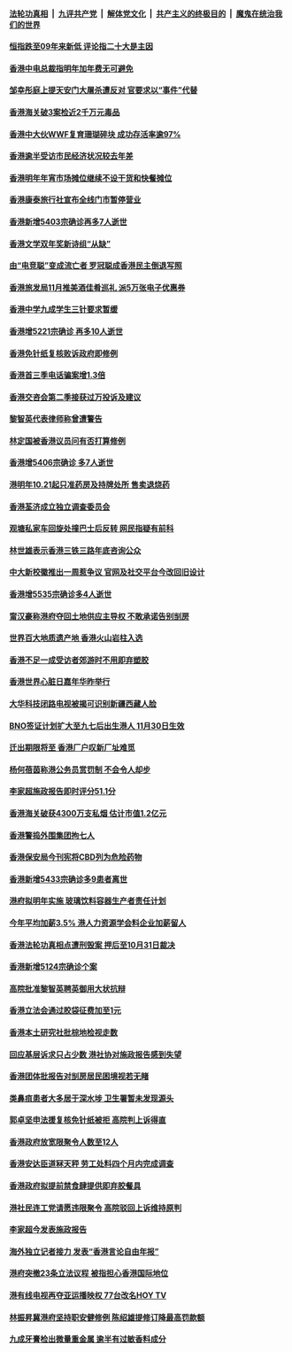 ####  [法轮功真相](../../../../basic/blob/master/README.md?t=10280431) &nbsp;|&nbsp; [九评共产党](../../../../9ping.md/blob/master/README.md?t=10280431) &nbsp;|&nbsp; [解体党文化](../../../../jtdwh.md/blob/master/README.md?t=10280431)  &nbsp;|&nbsp; [共产主义的终极目的](../../../../gczydzjmd.md/blob/master/README.md?t=10280431) &nbsp;|&nbsp; [魔鬼在统治我们的世界](../../../../mgztzwmdsj.md/blob/master/README.md?t=10280431) 

#### [恒指跌至09年来新低 评论指二十大是主因](../pages/nsc415/n13853778.md?t=10280431) 

#### [香港中电总裁指明年加年费无可避免](../pages/nsc415/n13853671.md?t=10280431) 

#### [邹幸彤庭上提天安门大屠杀遭反对 官要求以“事件”代替](../pages/nsc415/n13853656.md?t=10280431) 

#### [香港海关破3案检近2千万元毒品](../pages/nsc415/n13853640.md?t=10280431) 

#### [香港中大伙WWF复育珊瑚碎块 成功存活率逾97%](../pages/nsc415/n13853616.md?t=10280431) 

#### [香港逾半受访市民经济状况较去年差](../pages/nsc415/n13853605.md?t=10280431) 

#### [香港明年年宵市场摊位继续不设干货和快餐摊位](../pages/nsc415/n13853599.md?t=10280431) 

#### [香港康泰旅行社宣布全线门市暂停营业](../pages/nsc415/n13853583.md?t=10280431) 

#### [香港新增5403宗确诊再多7人逝世](../pages/nsc415/n13853579.md?t=10280431) 

#### [香港文学双年奖新诗组“从缺”](../pages/nsc415/n13853565.md?t=10280431) 

#### [由“电竞聪”变成流亡者 罗冠聪成香港民主倒退写照](../pages/nsc415/n13853424.md?t=10280431) 

#### [香港旅发局11月推美酒佳肴巡礼 派5万张电子优惠券](../pages/nsc415/n13852860.md?t=10280431) 

#### [香港中学九成学生三针要求暂缓](../pages/nsc415/n13852853.md?t=10280431) 

#### [香港增5221宗确诊 再多10人逝世](../pages/nsc415/n13852851.md?t=10280431) 

#### [香港免针纸复核败诉政府即修例](../pages/nsc415/n13852840.md?t=10280431) 

#### [香港首三季电话骗案增1.3倍](../pages/nsc415/n13852837.md?t=10280431) 

#### [香港交咨会第二季接获过万投诉及建议](../pages/nsc415/n13852795.md?t=10280431) 

#### [黎智英代表律师称曾遭警告](../pages/nsc415/n13852791.md?t=10280431) 

#### [林定国被香港议员问有否打算修例](../pages/nsc415/n13852190.md?t=10280431) 

#### [香港增5406宗确诊 多7人逝世](../pages/nsc415/n13852176.md?t=10280431) 

#### [港明年10.21起只准药房及持牌处所 售卖退烧药](../pages/nsc415/n13852169.md?t=10280431) 

#### [香港荃济成立独立调查委员会](../pages/nsc415/n13852166.md?t=10280431) 

#### [观塘私家车回旋处撞巴士后反转 网民指疑有前科](../pages/nsc415/n13852147.md?t=10280431) 

#### [林世雄表示香港三铁三路年底咨询公众](../pages/nsc415/n13852140.md?t=10280431) 

#### [中大新校徽推出一周惹争议 官网及社交平台今改回旧设计](../pages/nsc415/n13852126.md?t=10280431) 

#### [香港增5535宗确诊多4人逝世](../pages/nsc415/n13851604.md?t=10280431) 

#### [甯汉豪称港府夺回土地供应主导权 不敢承诺告别㓥房](../pages/nsc415/n13851527.md?t=10280431) 

#### [世界百大地质遗产地 香港火山岩柱入选](../pages/nsc415/n13851513.md?t=10280431) 

#### [香港不足一成受访者郊游时不用即弃塑胶](../pages/nsc415/n13851470.md?t=10280431) 

#### [香港世界心脏日嘉年华昨举行](../pages/nsc415/n13851457.md?t=10280431) 

#### [大华科技闭路电视被揭可识别新疆西藏人脸](../pages/nsc415/n13850948.md?t=10280431) 

#### [BNO签证计划扩大至九七后出生港人 11月30日生效](../pages/nsc415/n13849934.md?t=10280431) 

#### [迁出期限将至 香港厂户叹新厂址难觅](../pages/nsc415/n13849918.md?t=10280431) 

#### [杨何蓓茵称港公务员赏罚制 不会令人却步](../pages/nsc415/n13849863.md?t=10280431) 

#### [李家超施政报告即时评分51.1分](../pages/nsc415/n13849855.md?t=10280431) 

#### [香港海关破获4300万支私烟 估计市值1.2亿元](../pages/nsc415/n13849852.md?t=10280431) 

#### [香港警捣外围集团拘七人](../pages/nsc415/n13849845.md?t=10280431) 

#### [香港保安局今刊宪将CBD列为危险药物](../pages/nsc415/n13849825.md?t=10280431) 

#### [香港新增5433宗确诊多9患者离世](../pages/nsc415/n13849816.md?t=10280431) 

#### [港府拟明年实施 玻璃饮料容器生产者责任计划](../pages/nsc415/n13849802.md?t=10280431) 

#### [今年平均加薪3.5% 港人力资源学会料企业加薪留人](../pages/nsc415/n13849790.md?t=10280431) 

#### [香港法轮功真相点遭刑毁案 押后至10月31日裁决](../pages/nsc415/n13849414.md?t=10280431) 

#### [香港新增5124宗确诊个案](../pages/nsc415/n13849191.md?t=10280431) 

#### [高院批准黎智英聘英御用大状抗辩](../pages/nsc415/n13849171.md?t=10280431) 

#### [香港立法会通过胶袋征费加至1元](../pages/nsc415/n13849160.md?t=10280431) 

#### [香港本土研究社批棕地检视走数](../pages/nsc415/n13849135.md?t=10280431) 

#### [回应基层诉求只占少数 港社协对施政报告感到失望](../pages/nsc415/n13849116.md?t=10280431) 

#### [香港团体批报告对㓥房居民困境视若无睹](../pages/nsc415/n13849102.md?t=10280431) 

#### [类鼻疽患者大多居于深水埗 卫生署暂未发现源头](../pages/nsc415/n13848437.md?t=10280431) 

#### [郭卓坚申法援复核免针纸被拒 高院判上诉得直](../pages/nsc415/n13848423.md?t=10280431) 

#### [香港政府放宽限聚令人数至12人](../pages/nsc415/n13848395.md?t=10280431) 

#### [香港安达臣道冧天秤 劳工处料四个月内完成调查](../pages/nsc415/n13848374.md?t=10280431) 

#### [香港政府拟提前禁食肆提供即弃胶餐具](../pages/nsc415/n13848367.md?t=10280431) 

#### [港社民连工党请愿违限聚令 高院驳回上诉维持原判](../pages/nsc415/n13848340.md?t=10280431) 

#### [李家超今发表施政报告](../pages/nsc415/n13848319.md?t=10280431) 

#### [海外独立记者接力 发表“香港言论自由年报”](../pages/nsc415/n13847869.md?t=10280431) 

#### [港府突撤23条立法议程 被指担心香港国际地位](../pages/nsc415/n13848091.md?t=10280431) 

#### [港有线电视再夺亚运播映权 77台改名HOY TV](../pages/nsc415/n13847676.md?t=10280431) 

#### [林振昇冀港府坚持职安健修例 陈绍雄提修订降最高罚款额](../pages/nsc415/n13847665.md?t=10280431) 

#### [九成牙膏检出微量重金属 逾半有过敏香料成分](../pages/nsc415/n13847642.md?t=10280431) 

